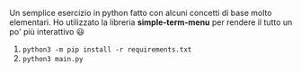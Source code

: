 Un semplice esercizio in python fatto con alcuni concetti di base molto elementari. Ho utilizzato la libreria  **simple-term-menu** per rendere il tutto un po' più interattivo 😃



1) ``python3 -m pip install -r requirements.txt``<br/>
2) ``python3 main.py``<br/>

